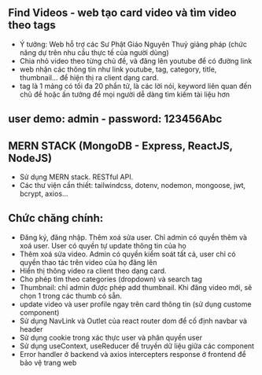 ## Find Videos - web tạo card video và tìm video theo tags

- Ý tưởng: Web hỗ trợ các Sư Phật Giáo Nguyên Thuỷ giảng pháp (chức năng dự trên nhu cầu thực tế của người dùng)
- Chia nhỏ video theo từng chủ đề, và đăng lên youtube để có đường link
- web nhận các thông tin như link youtube, tag, category, title, thumbnail... để hiện thị
  ra client dạng card.
- tag là 1 mảng có tối đa 20 phần tử, là các lời nói, keyword liên quan đến chủ đề hoặc ấn tưởng
  để mọi người dễ dàng tìm kiếm tài liệu hơn

## user demo: admin - password: 123456Abc

## MERN STACK (MongoDB - Express, ReactJS, NodeJS)

- Sử dụng MERN stack. RESTful API.
- Các thư viện cần thiết: tailwindcss, dotenv, nodemon, mongoose, jwt, bcrypt, axios...

## Chức chăng chính:

- Đăng ký, đăng nhập. Thêm xoá sửa user. Chỉ admin có quyền thêm và xoá user. User có quyền tự update thông tin của họ
- Thêm xoá sửa video. Admin có quyền kiểm soát tất cả, user chỉ có quyền thao tác trên video của họ đăng lên
- Hiển thị thông video ra client theo dạng card.
- Cho phép tìm theo categories (dropdown) và search tag
- Thumbnail: chỉ admin được phép add thumbnail. Khi đăng video mới, sẽ chọn 1 trong các thumb có sẵn.
- update video và user profile ngay trên card thông tin (sử dụng custome component)
- Sử dụng NavLink và Outlet của react router dom để cố định navbar và header
- Sử dụng cookie trong xác thực user và phân quyền user
- Sử dụng useContext, useReducer để truyền dữ liệu giữa các component
- Error handler ở backend và axios intercepters response ở frontend để bảo vệ trang web
